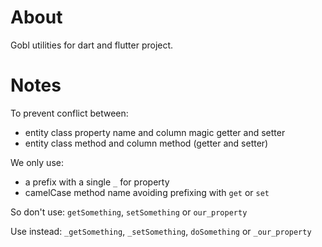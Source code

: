 # About

Gobl utilities for dart and flutter project.

# Notes

To prevent conflict between:

-   entity class property name and column magic getter and setter
-   entity class method and column method (getter and setter)

We only use:

-   a prefix with a single `_` for property
-   camelCase method name avoiding prefixing with `get` or `set`

So don't use: `getSomething`, `setSomething` or `our_property`

Use instead: `_getSomething`, `_setSomething`, `doSomething` or `_our_property`

